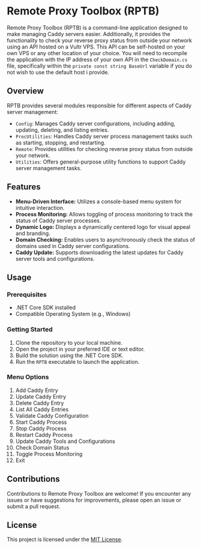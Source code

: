 # Remote Proxy Toolbox (RPTB)

Remote Proxy Toolbox (RPTB) is a command-line application designed to make managing Caddy servers easier. Additionally, it provides the functionality to check your reverse proxy status from outside your network using an API hosted on a Vultr VPS. This API can be self-hosted on your own VPS or any other location of your choice. You will need to recompile the application with the IP address of your own API in the `CheckDomain.cs` file, specifically within the `private const string BaseUrl` variable if you do not wish to use the default host i provide.

## Overview

RPTB provides several modules responsible for different aspects of Caddy server management:

- `Config`: Manages Caddy server configurations, including adding, updating, deleting, and listing entries.
- `ProcUtilities`: Handles Caddy server process management tasks such as starting, stopping, and restarting.
- `Remote`: Provides utilities for checking reverse proxy status from outside your network.
- `Utilities`: Offers general-purpose utility functions to support Caddy server management tasks.

## Features

- **Menu-Driven Interface:** Utilizes a console-based menu system for intuitive interaction.
- **Process Monitoring:** Allows toggling of process monitoring to track the status of Caddy server processes.
- **Dynamic Logo:** Displays a dynamically centered logo for visual appeal and branding.
- **Domain Checking:** Enables users to asynchronously check the status of domains used in Caddy server configurations.
- **Caddy Update:** Supports downloading the latest updates for Caddy server tools and configurations.

## Usage

### Prerequisites

- .NET Core SDK installed
- Compatible Operating System (e.g., Windows)

### Getting Started

1. Clone the repository to your local machine.
2. Open the project in your preferred IDE or text editor.
3. Build the solution using the .NET Core SDK.
4. Run the `RPTB` executable to launch the application.

### Menu Options

1. Add Caddy Entry
2. Update Caddy Entry
3. Delete Caddy Entry
4. List All Caddy Entries
5. Validate Caddy Configuration
6. Start Caddy Process
7. Stop Caddy Process
8. Restart Caddy Process
9. Update Caddy Tools and Configurations
10. Check Domain Status
11. Toggle Process Monitoring
12. Exit

## Contributions

Contributions to Remote Proxy Toolbox are welcome! If you encounter any issues or have suggestions for improvements, please open an issue or submit a pull request.

## License

This project is licensed under the [MIT License](LICENSE).
